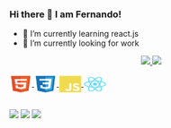 ### Hi there 👋 I am Fernando!
- 🌱 I’m currently learning react.js
- 🔭 I’m currently looking for work

<!-- Github Stats -->
<div align="center">
  <a href="https://github.com/21fernandinhow">
  <img height="180em" src="https://github-readme-stats.vercel.app/api?username=21fernandinhow&show_icons=true&theme=dark&include_all_commits=true&count_private=true"/>
  <img height="180em" src="https://github-readme-stats.vercel.app/api/top-langs/?username=21fernandinhow&layout=compact&langs_count=7&theme=dark"/>
</div>

<!-- Technologies I use -->
<div style="display: inline_block"><br>
  <img align="center" alt="HTML" height="30" width="40" src="https://raw.githubusercontent.com/devicons/devicon/master/icons/html5/html5-original.svg">
  <img align="center" alt="CSS" height="30" width="40" src="https://raw.githubusercontent.com/devicons/devicon/master/icons/css3/css3-original.svg">
  <img align="center" alt="Js" height="30" width="40" src="https://raw.githubusercontent.com/devicons/devicon/master/icons/javascript/javascript-plain.svg">
  <img align="center" alt="React" height="30" width="40" src="https://raw.githubusercontent.com/devicons/devicon/master/icons/react/react-original.svg">
</div>

##

<div>
  <a href = "https://fernandocarvalhodev.com" /><img src="https://img.shields.io/badge/website-000000?style=for-the-badge&logo=About.me&logoColor=white" target="_blank"></a>
  <a href="https://www.linkedin.com/in/fernando-carvalho-6005b024b/" target="_blank"><img src="https://img.shields.io/badge/-LinkedIn-%230077B5?style=for-the-badge&logo=linkedin&logoColor=white" target="_blank"></a> 
  <a href = "mailto:21fernandinhow@gmail.com"><img src="https://img.shields.io/badge/-Gmail-%23333?style=for-the-badge&logo=gmail&logoColor=white" target="_blank"></a>
  
  
  <!-- ![Snake animation](https://github.com/rafaballerini/rafaballerini/blob/output/github-contribution-grid-snake.svg) -->
 
</div>
